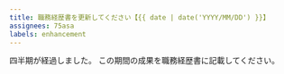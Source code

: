 ```yaml
---
title: 職務経歴書を更新してください【{{ date | date('YYYY/MM/DD') }}】
assignees: 75asa
labels: enhancement
---
```


四半期が経過しました。
この期間の成果を職務経歴書に記載してください。

